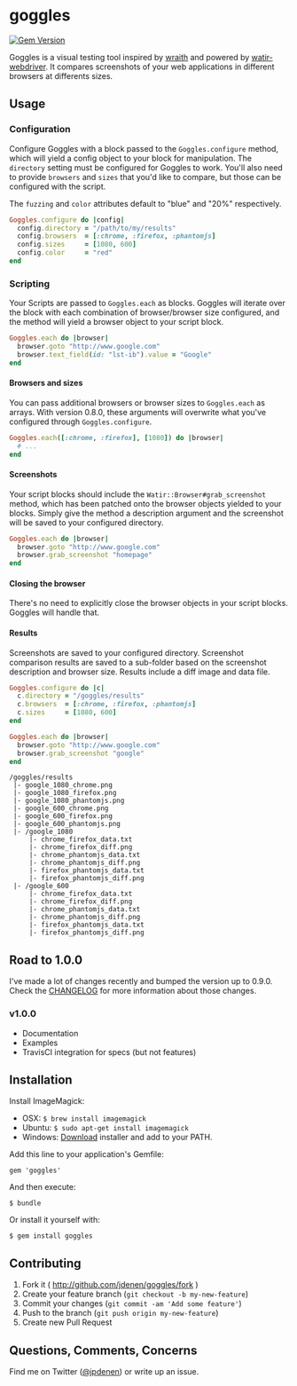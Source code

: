 # goggles
[![Gem Version](https://badge.fury.io/rb/goggles.png)](http://badge.fury.io/rb/goggles)

Goggles is a visual testing tool inspired by [wraith](http://github.com/bbc-news/wraith) and powered by [watir-webdriver](http://github.com/watir/watir-webdriver). It compares screenshots of your web applications in different browsers at differents sizes.

## Usage

### Configuration

Configure Goggles with a block passed to the `Goggles.configure` method, which will yield a config object to your block for manipulation. The `directory` setting must be configured for Goggles to work. You'll also need to provide `browsers` and `sizes` that you'd like to compare, but those can be configured with the script.

The `fuzzing` and `color` attributes default to "blue" and "20%" respectively. 

```ruby
Goggles.configure do |config|
  config.directory = "/path/to/my/results"
  config.browsers  = [:chrome, :firefox, :phantomjs]
  config.sizes     = [1080, 600]
  config.color     = "red"
end
```

### Scripting

Your Scripts are passed to `Goggles.each` as blocks. Goggles will iterate over the block with each combination of browser/browser size configured, and the method will yield a browser object to your script block.

```ruby
Goggles.each do |browser|
  browser.goto "http://www.google.com"
  browser.text_field(id: "lst-ib").value = "Google"
end
```

#### Browsers and sizes

You can pass additional browsers or browser sizes to `Goggles.each` as arrays. With version 0.8.0, these arguments will overwrite what you've configured through `Goggles.configure`.

```ruby
Goggles.each([:chrome, :firefox], [1080]) do |browser|
  # ...
end
```

#### Screenshots

Your script blocks should include the `Watir::Browser#grab_screenshot` method, which has been patched onto the browser objects yielded to your blocks. Simply give the method a description argument and the screenshot will be saved to your configured directory.

```ruby
Goggles.each do |browser|
  browser.goto "http://www.google.com"
  browser.grab_screenshot "homepage"
end
```

#### Closing the browser

There's no need to explicitly close the browser objects in your script blocks. Goggles will handle that.

#### Results

Screenshots are saved to your configured directory. Screenshot comparison results are saved to a sub-folder based on the screenshot description and browser size. Results include a diff image and data file.

```ruby
Goggles.configure do |c|
  c.directory = "/goggles/results"
  c.browsers  = [:chrome, :firefox, :phantomjs]
  c.sizes     = [1080, 600]
end

Goggles.each do |browser|
  browser.goto "http://www.google.com"
  browser.grab_screenshot "google"
end
```


```
/goggles/results
 |- google_1080_chrome.png
 |- google_1080_firefox.png
 |- google_1080_phantomjs.png
 |- google_600_chrome.png
 |- google_600_firefox.png
 |- google_600_phantomjs.png
 |- /google_1080
     |- chrome_firefox_data.txt
     |- chrome_firefox_diff.png
     |- chrome_phantomjs_data.txt
     |- chrome_phantomjs_diff.png
     |- firefox_phantomjs_data.txt
     |- firefox_phantomjs_diff.png
 |- /google_600
     |- chrome_firefox_data.txt
     |- chrome_firefox_diff.png
     |- chrome_phantomjs_data.txt
     |- chrome_phantomjs_diff.png
     |- firefox_phantomjs_data.txt
     |- firefox_phantomjs_diff.png
```

## Road to 1.0.0

I've made a lot of changes recently and bumped the version up to 0.9.0. Check the [CHANGELOG](CHANGELOG.md) for more information about those changes.

### v1.0.0

* Documentation
* Examples
* TravisCI integration for specs (but not features)

## Installation

Install ImageMagick:

* OSX: `$ brew install imagemagick`
* Ubuntu: `$ sudo apt-get install imagemagick`
* Windows: [Download](http://www.imagemagick.org/script/binary-releases.php#windows) installer and add to your PATH.

Add this line to your application's Gemfile:

    gem 'goggles'

And then execute:

    $ bundle

Or install it yourself with:

    $ gem install goggles

## Contributing

1. Fork it ( http://github.com/jdenen/goggles/fork )
2. Create your feature branch (`git checkout -b my-new-feature`)
3. Commit your changes (`git commit -am 'Add some feature'`)
4. Push to the branch (`git push origin my-new-feature`)
5. Create new Pull Request

## Questions, Comments, Concerns
Find me on Twitter ([@jpdenen](http://twitter.com/jpdenen)) or write up an issue.
